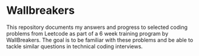 # Wallbreakers

This repository documents my answers and progress to selected coding problems from Leetcode as part of a 6 week training program by WallBreakers. The goal is to be familiar with these problems and be able to tackle similar questions in technical coding interviews.
